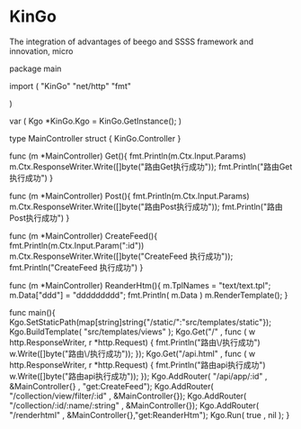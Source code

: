 KinGo
=====

The integration of advantages of beego and SSSS framework and innovation, micro


package main

import (
"KinGo"
"net/http"
"fmt"

)

var (
Kgo *KinGo.Kgo = KinGo.GetInstance();
)


type MainController struct {
KinGo.Controller
}

func (m *MainController) Get(){
fmt.Println(m.Ctx.Input.Params)
m.Ctx.ResponseWriter.Write([]byte("路由Get执行成功"));
fmt.Println("路由Get执行成功")
}

func (m *MainController) Post(){
fmt.Println(m.Ctx.Input.Params)
m.Ctx.ResponseWriter.Write([]byte("路由Post执行成功"));
fmt.Println("路由Post执行成功")
}

func (m *MainController) CreateFeed(){
fmt.Println(m.Ctx.Input.Param(":id"))
m.Ctx.ResponseWriter.Write([]byte("CreateFeed 执行成功"));
fmt.Println("CreateFeed 执行成功")
}


func (m *MainController) ReanderHtm(){
m.TplNames = "text/text.tpl";
m.Data["ddd"] = "ddddddddd";
fmt.Println( m.Data )
m.RenderTemplate();
}

func main(){
Kgo.SetStaticPath(map[string]string{"/static/":"src/templates/static"});
Kgo.BuildTemplate( "src/templates/views" );
Kgo.Get("/" , func (  w http.ResponseWriter,  r *http.Request) {
fmt.Println("路由\\/执行成功")
w.Write([]byte("路由\\/执行成功"));
});
Kgo.Get("/api.html" , func (  w http.ResponseWriter,  r *http.Request) {
fmt.Println("路由api执行成功")
w.Write([]byte("路由api执行成功"));
});
Kgo.AddRouter( "/api/app/:id" , &MainController{} , "get:CreateFeed");
Kgo.AddRouter( "/collection/view/filter/:id" , &MainController{});
Kgo.AddRouter( "/collection/:id/:name/:string" , &MainController{});
Kgo.AddRouter( "/renderhtml" , &MainController{},"get:ReanderHtm");
Kgo.Run( true , nil );
}
